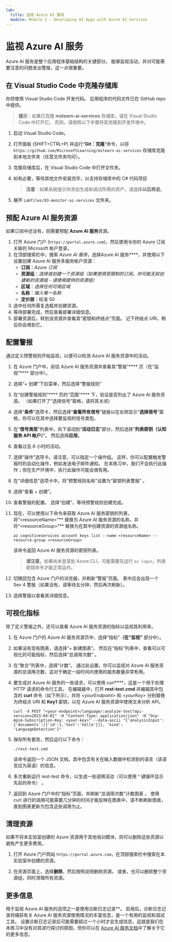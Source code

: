 ```yaml
---
lab:
  title: 监视 Azure AI 服务
  module: Module 2 - Developing AI Apps with Azure AI Services
---
```


# 监视 Azure AI 服务

Azure AI 服务是整个应用程序基础结构的关键部分。 能够监视活动，并对可能需要注意的问题发出警报，这一点很重要。

## 在 Visual Studio Code 中克隆存储库

你将使用 Visual Studio Code 开发代码。 应用程序的代码文件已在 GitHub repo 中提供。

> **提示**：如果已克隆 **mslearn-ai-services** 存储库，请在 Visual Studio Code 中打开它。 否则，请按照以下步骤将其克隆到开发环境中。

1. 启动 Visual Studio Code。
2. 打开面板 (SHIFT+CTRL+P) 并运行“**Git：克隆**”命令，以将 `https://github.com/MicrosoftLearning/mslearn-ai-services` 存储库克隆到本地文件夹（任意文件夹均可）。
3. 克隆存储库后，在 Visual Studio Code 中打开文件夹。
4. 如有必要，等待其他文件安装完毕，以支持存储库中的 C# 代码项目

    > **注意**：如果系统提示你添加生成和调试所需的资产，请选择**以后再说**。

5. 展开 `Labfiles/03-monitor-ai-services` 文件夹。

## 预配 Azure AI 服务资源

如果订阅中还没有，则需要预配 **Azure AI 服务**资源。

1. 打开 Azure 门户 (`https://portal.azure.com`)，然后使用与你的 Azure 订阅关联的 Microsoft 帐户登录。
2. 在顶部搜索栏中，搜索 *Azure AI 服务*，选择Azure AI 服务****，并使用以下设置创建 Azure AI 服务多服务帐户资源：
    - **订阅**：*Azure 订阅*
    - **资源组**：*选择或创建一个资源组（如果使用受限制的订阅，你可能无权创建新的资源组 - 请使用提供的资源组）*
    - **区域**：*选择任何可用区域*
    - **名称**：*输入唯一名称*
    - **定价层**：标准 S0
3. 选中任何所需复选框并创建资源。
4. 等待部署完成，然后查看部署详细信息。
5. 部署资源后，转到该资源并查看其“密钥和终结点”页面。 记下终结点 URI，稍后你会用到它。

## 配置警报

通过定义预警规则开始监视，以便可以检测 Azure AI 服务资源中的活动。

1. 在 Azure 门户中，前往 Azure AI 服务资源并查看其“警报”**** 页（在“监视”**** 部分中）。
2. 选择“+ 创建”下拉菜单，然后选择“警报规则”
3. 在“创建警报规则”**** 页的“范围”**** 下，验证是否列出了 Azure AI 服务资源。 （如果打开了“选择信号”窗格，请将其关闭）
4. 选择“**条件**”选项卡，然后选择“**查看所有信号**”链接以在右侧显示“**选择信号**”窗格，你可以在其中选择要监视的信号类型。
5. 在“**信号类型**”列表中，向下滚动到“**活动日志**”部分，然后选择“**列表密钥（认知服务 API 帐户）**”。 然后选择**应用**。
6. 查看过去 6 小时的活动。
7. 选择“操作”选项卡。请注意，可以指定一个操作组。 这样，你可以配置触发警报时的自动化操作，例如发送电子邮件通知。 在本练习中，我们不会执行此操作；但在生产环境中，执行此操作可能会很有用。
8. 在“详细信息”选项卡中，将“预警规则名称”设置为“密钥列表警报”  。
9. 选择“查看 + 创建”。 
10. 查看警报的配置。 选择“创建”，等待预警规则创建完成。
11. 现在，可以使用以下命令来获取 Azure AI 服务密钥的列表，将“&lt;resourceName&gt;”** 替换为 Azure AI 服务资源的名称，并将“&lt;resourceGroup&gt;”** 替换为在其中创建资源的资源组名称。

    ```
    az cognitiveservices account keys list --name <resourceName> --resource-group <resourceGroup>
    ```

    该命令返回 Azure AI 服务资源的密钥列表。

    > **请注意**，如果尚未登录到 Azure CLI，可能需要先运行 `az login`，列表密钥命令才能正常运作。

12. 切换回包含 Azure 门户的浏览器，并刷新“警报”页面。 表中应会出现一个 Sev 4 警报（如果没有，请等待五分钟，然后再次刷新）。
13. 选择警报以查看其详细信息。

## 可视化指标

除了定义警报之外，还可以查看 Azure AI 服务资源的指标以监视其利用率。

1. 在 Azure 门户的 Azure AI 服务资源页中，选择“指标”****（在“监视”**** 部分中）。
2. 如果没有现有图表，请选择“+ 新建图表”。 然后在“指标”列表中，查看可以可视化的可能指标，然后选择“总调用次数” 。
3. 在“聚合”列表中，选择“计数”。  通过此设置，你可以监视对 Azure AI 服务资源的总调用次数，这对于确定一段时间内使用的服务数量非常有用。
4. 要生成对 Azure AI 服务的一些请求，可以使用 curl****，这是一个用于处理 HTTP 请求的命令行工具。 在编辑器中，打开 **rest-test.cmd** 并编辑其中包含的 **curl** 命令（如下所示），并将 *&lt;yourEndpoint&gt;* 和 *&lt;yourKey&gt;* 分别替换为终结点 URI 和 **Key1** 密钥，以在 Azure AI 服务资源中使用文本分析 API。

    ```
    curl -X POST "<your-endpoint>/language/:analyze-text?api-version=2023-04-01" -H "Content-Type: application/json" -H "Ocp-Apim-Subscription-Key: <your-key>" --data-ascii "{'analysisInput':{'documents':[{'id':1,'text':'hello'}]}, 'kind': 'LanguageDetection'}"
    ```

5. 保存所有更改，然后运行以下命令：

    ```
    ./rest-test.cmd
    ```

    该命令返回一个 JSON 文档，其中包含有关在输入数据中检测到的语言（该语言应为英语）的信息。

6. 多次重新运行 rest-test 命令，以生成一些调用活动（可以使用 ^ 键循环显示先前的命令） 。
7. 返回到 Azure 门户中的“指标”页面，并刷新“总调用次数”计数图表 。 使用 curl 进行的调用可能需要几分钟的时间才能反映在图表中，请不断刷新图表，直到图表更新为包含这些调用为止。

## 清理资源

如果不将本实验室创建的 Azure 资源用于其他培训模块，则可以删除这些资源以避免产生更多费用。

1. 打开 Azure 门户网站 `https://portal.azure.com`，在顶部搜索栏中搜索在本实验室中创建的资源。

2. 在资源页面上，选择**删除**，然后按照说明删除资源。 或者，也可以删除整个资源组，同时清理所有资源。

## 更多信息

用于监视 Azure AI 服务的选项之一是使用诊断日志记录**。 启用后，诊断日志记录将捕获有关 Azure AI 服务资源使用情况的丰富信息，是一个有用的监视和调试工具。 设置诊断日志记录后可能需要超过一个小时才会生成信息，这就是我们在本练习中没有对其进行探讨的原因，但你可以在 [Azure AI 服务文档](https://docs.microsoft.com/azure/ai-services/diagnostic-logging)中了解关于它的更多信息。
